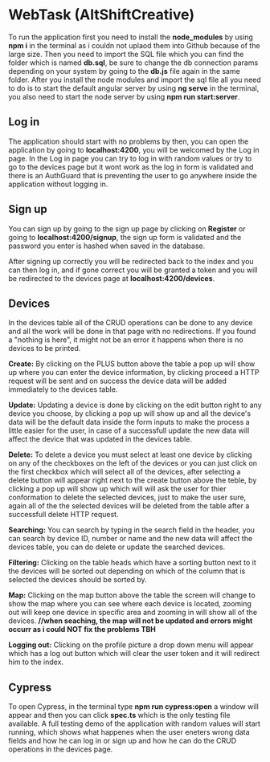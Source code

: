 # WebTask (AltShiftCreative)

To run the application first you need to install the **node_modules** by using **npm i** in the terminal as i couldn not uplaod them into Github because of the large size.
Then you need to import the SQL file which you can find the folder which is named **db.sql**, be sure to change the db connection params depending on your system by going to the **db.js** file again in the same folder.
After you install the node modules and import the sql file all you need to do is to start the default angular server by using **ng serve** in the terminal, you also need to start the node server by using **npm run start:server**.

## Log in

The application should start with no problems by then, you can open the application by going to **localhost:4200**, you will be welcomed by the Log in page.
In the Log in page you can try to log in with random values or try to go to the devices page but it wont work as the log in form is validated and there is an AuthGuard that is preventing the user to go anywhere inside the application without logging in.

## Sign up

You can sign up by going to the sign up page by clicking on **Register** or going to **localhost:4200/signup**, the sign up form is validated and the password you enter is hashed when saved in the database.

After signing up correctly you will be redirected back to the index and you can then log in, and if gone correct you will be granted a token and you will be redirected to the devices page at **localhost:4200/devices**.

## Devices

In the devices table all of the CRUD operations can be done to any device and all the work will be done in that page with no redirections.
If you found a "nothing is here", it might not be an error it happens when there is no devices to be printed.

**Create:**
By clicking on the PLUS button above the table a pop up will show up where you can enter the device information, by clicking proceed a HTTP request will be sent and on success the device data will be added immediately to the devices table.

**Update:**
Updating a device is done by clicking on the edit button right to any device you choose, by clicking a pop up will show up and all the device's data will be the default data inside the form inputs to make the process a little easier for the user, in case of a successfull update the new data will affect the device that was updated in the devices table.

**Delete:**
To delete a device you must select at least one device by clicking on any of the checkboxes on the left of the devices or you can just click on the first checkbox which will select all of the devices, after selecting a delete button will appear right next to the create button above the teble, by clicking a pop up will show up which will will ask the user for thier conformation to delete the selected devices, just to make the user sure, again all of the the selected devices will be deleted from the table after a successfull delete HTTP request.

**Searching:**
You can search by typing in the search field in the header, you can search by device ID, number or name and the new data will affect the devices table, you can do delete or update the searched devices.

**Filtering:**
Clicking on the table heads which have a sorting button next to it the devices will be sorted out depending on which of the column that is selected the devices should be sorted by.

**Map:**
Clicking on the map button above the table the screen will change to show the map where you can see where each device is located, zooming out will keep one device in specific area and zooming in will show all of the devices. **//when seaching, the map will not be updated and errors might occurr as i could NOT fix the problems TBH**

**Logging out:**
Clicking on the profile picture a drop down menu will appear which has a log out button which will clear the user token and it will redirect him to the index.

## Cypress

To open Cypress, in the terminal type **npm run cypress:open** a window will appear and then you can click **spec.ts** which is the only testing file available.
A full testing demo of the application with random values will start running, which shows what happenes when the user eneters wrong data fields and how he can log in or sign up and how he can do the CRUD operations in the devices page.
